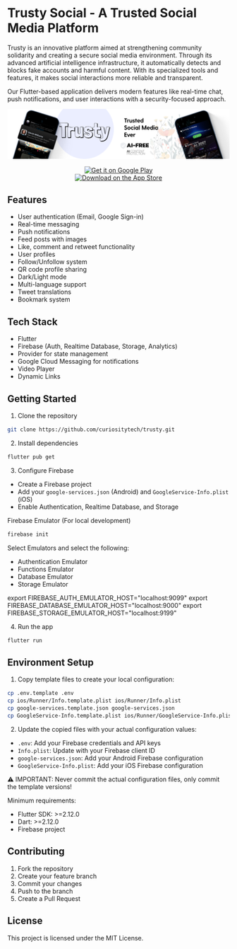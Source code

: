 # Trusty Social - A Trusted Social Media Platform

Trusty is an innovative platform aimed at strengthening community solidarity and creating a secure social media environment. Through its advanced artificial intelligence infrastructure, it automatically detects and blocks fake accounts and harmful content. With its specialized tools and features, it makes social interactions more reliable and transparent.

Our Flutter-based application delivers modern features like real-time chat, push notifications, and user interactions with a security-focused approach.

![Trusty Banner](./releases/screenshots/banner.png)

<p align="center">
  <a href="https://curiosity.tech/trusty">
    <img src="https://play.google.com/intl/en_us/badges/static/images/badges/en_badge_web_generic.png" alt="Get it on Google Play" height="80"/>
    <br>
    <img src="https://developer.apple.com/app-store/marketing/guidelines/images/badge-download-on-the-app-store.svg" alt="Download on the App Store" height="55"/>
  </a>
</p>

## Features

- User authentication (Email, Google Sign-in)
- Real-time messaging
- Push notifications
- Feed posts with images
- Like, comment and retweet functionality
- User profiles
- Follow/Unfollow system
- QR code profile sharing
- Dark/Light mode
- Multi-language support
- Tweet translations
- Bookmark system

## Tech Stack

- Flutter
- Firebase (Auth, Realtime Database, Storage, Analytics)
- Provider for state management
- Google Cloud Messaging for notifications
- Video Player
- Dynamic Links

## Getting Started

1. Clone the repository
```bash
git clone https://github.com/curiositytech/trusty.git
```

2. Install dependencies
```bash
flutter pub get
```

3. Configure Firebase
- Create a Firebase project
- Add your `google-services.json` (Android) and `GoogleService-Info.plist` (iOS)
- Enable Authentication, Realtime Database, and Storage

Firebase Emulator (For local development)
```bash
firebase init
```
Select Emulators and select the following:
- Authentication Emulator
- Functions Emulator
- Database Emulator
- Storage Emulator

export FIREBASE_AUTH_EMULATOR_HOST="localhost:9099"
export FIREBASE_DATABASE_EMULATOR_HOST="localhost:9000"
export FIREBASE_STORAGE_EMULATOR_HOST="localhost:9199"

4. Run the app
```bash
flutter run
```

## Environment Setup

1. Copy template files to create your local configuration:
```bash
cp .env.template .env
cp ios/Runner/Info.template.plist ios/Runner/Info.plist
cp google-services.template.json google-services.json
cp GoogleService-Info.template.plist ios/Runner/GoogleService-Info.plist
```

2. Update the copied files with your actual configuration values:
- `.env`: Add your Firebase credentials and API keys
- `Info.plist`: Update with your Firebase client ID
- `google-services.json`: Add your Android Firebase configuration
- `GoogleService-Info.plist`: Add your iOS Firebase configuration

⚠️ IMPORTANT: Never commit the actual configuration files, only commit the template versions!

Minimum requirements:
- Flutter SDK: >=2.12.0
- Dart: >=2.12.0
- Firebase project

## Contributing

1. Fork the repository
2. Create your feature branch
3. Commit your changes
4. Push to the branch
5. Create a Pull Request

## License

This project is licensed under the MIT License.
